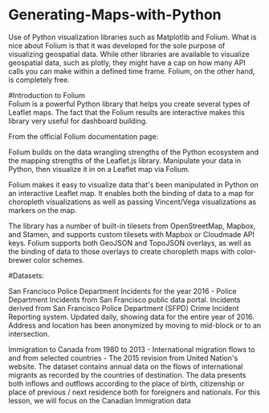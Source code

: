 # Generating-Maps-with-Python


Use of Python visualization libraries such as Matplotlib and Folium.
What is nice about Folium is that it was developed for the sole purpose of visualizing geospatial data. While other libraries are available to visualize geospatial data, such as plotly, they might have a cap on how many API calls you can make within a defined time frame. Folium, on the other hand, is completely free.


#Introduction to Folium   
Folium is a powerful Python library that helps you create several types of Leaflet maps. The fact that the Folium results are interactive makes this library very useful for dashboard building.

From the official Folium documentation page:

Folium builds on the data wrangling strengths of the Python ecosystem and the mapping strengths of the Leaflet.js library. Manipulate your data in Python, then visualize it in on a Leaflet map via Folium.

Folium makes it easy to visualize data that's been manipulated in Python on an interactive Leaflet map. It enables both the binding of data to a map for choropleth visualizations as well as passing Vincent/Vega visualizations as markers on the map.

The library has a number of built-in tilesets from OpenStreetMap, Mapbox, and Stamen, and supports custom tilesets with Mapbox or Cloudmade API keys. Folium supports both GeoJSON and TopoJSON overlays, as well as the binding of data to those overlays to create choropleth maps with color-brewer color schemes.



#Datasets:

San Francisco Police Department Incidents for the year 2016 - Police Department Incidents from San Francisco public data portal. Incidents derived from San Francisco Police Department (SFPD) Crime Incident Reporting system. Updated daily, showing data for the entire year of 2016. Address and location has been anonymized by moving to mid-block or to an intersection.

Immigration to Canada from 1980 to 2013 - International migration flows to and from selected countries - The 2015 revision from United Nation's website. The dataset contains annual data on the flows of international migrants as recorded by the countries of destination. The data presents both inflows and outflows according to the place of birth, citizenship or place of previous / next residence both for foreigners and nationals. For this lesson, we will focus on the Canadian Immigration data
